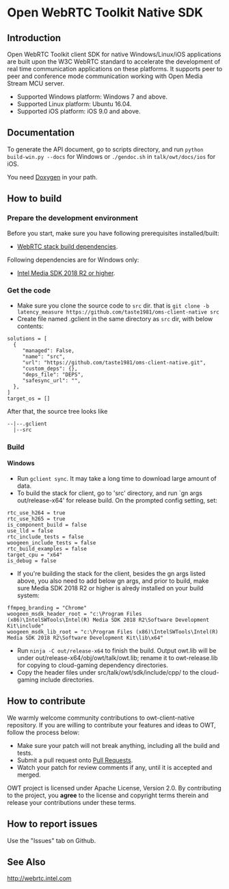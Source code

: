 # Open WebRTC Toolkit Native SDK

## Introduction
Open WebRTC Toolkit client SDK for native Windows/Linux/iOS applications are built upon the W3C WebRTC standard to accelerate the development of real time communication applications on these platforms. It supports peer to peer and conference mode communication working with Open Media Stream MCU server.

- Supported Windows platform: Windows 7 and above.
- Supported Linux platform: Ubuntu 16.04.
- Supported iOS platform: iOS 9.0 and above.

## Documentation
To generate the API document, go to scripts directory, and run `python build-win.py --docs` for Windows or `./gendoc.sh` in `talk/owt/docs/ios` for iOS.

You need [Doxygen](http://www.doxygen.nl/) in your path.

## How to build

### Prepare the development environment
Before you start, make sure you have following prerequisites installed/built:
- [WebRTC stack build dependencies](https://webrtc.org/native-code/development/prerequisite-sw/).

Following dependencies are for Windows only:
- [Intel Media SDK 2018 R2 or higher](https://software.intel.com/en-us/media-sdk/choose-download/client).

### Get the code
- Make sure you clone the source code to `src` dir. that is `git clone -b latency_measure https://github.com/taste1981/oms-client-native src`
- Create file named .gclient in the same directory as `src` dir, with below contents:

````
solutions = [ 
  {  
     "managed": False,  
     "name": "src",  
     "url": "https://github.com/taste1981/oms-client-native.git",  
     "custom_deps": {},  
     "deps_file": "DEPS",  
     "safesync_url": "",  
  },  
]  
target_os = []  
````
After that, the source tree looks like
````
--|--.gclient
  |--src
````

### Build
#### Windows
- Run `gclient sync`. It may take a long time to download large amount of data.
- To build the stack for client, go to 'src' directory, and run `gn args out/release-x64' for release build. On the prompted config setting, set: 
````
rtc_use_h264 = true
rtc_use_h265 = true
is_component_build = false
use_lld = false
rtc_include_tests = false
woogeen_include_tests = false
rtc_build_examples = false
target_cpu = "x64"
is_debug = false
````

- If you're building the stack for the client, besides the gn args listed above, you also need to add below gn args, and prior to build, make sure Media SDK 2018 R2 or higher is
alredy installed on your build system:
````
ffmpeg_branding = "Chrome"
woogeen_msdk_header_root = "c:\Program Files (x86)\IntelSWTools\Intel(R) Media SDK 2018 R2\Software Development Kit\include"
woogeen_msdk_lib_root = "c:\Program Files (x86)\IntelSWTools\Intel(R) Media SDK 2018 R2\Software Development Kit\lib\x64"
````
- Run `ninja -C out/release-x64` to finish the build. Output owt.lib will be under out/release-x64/obj/owt/talk/owt.lib; rename it to owt-release.lib for copying to cloud-gaming dependency directories.
- Copy the header files under src/talk/owt/sdk/include/cpp/ to the cloud-gaming include directories.

## How to contribute
We warmly welcome community contributions to owt-client-native repository. If you are willing to contribute your features and ideas to OWT, follow the process below:

- Make sure your patch will not break anything, including all the build and tests.
- Submit a pull request onto [Pull Requests](https://github.com/open-webrtc-toolkit/owt-client-native/pulls).
- Watch your patch for review comments if any, until it is accepted and merged.

OWT project is licensed under Apache License, Version 2.0. By contributing to the project, you **agree** to the license and copyright terms therein and release your contributions under these terms.

## How to report issues
Use the "Issues" tab on Github.

## See Also
http://webrtc.intel.com
 

